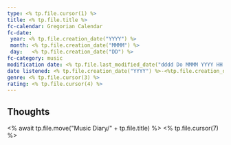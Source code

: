 ```yaml
---
type: <% tp.file.cursor(1) %>
title: <% tp.file.title %>
fc-calendar: Gregorian Calendar
fc-date: 
 year: <% tp.file.creation_date("YYYY") %>
 month: <% tp.file.creation_date("MMMM") %>
 day:   <% tp.file.creation_date("DD") %>
fc-category: music
modification date: <% tp.file.last_modified_date("dddd Do MMMM YYYY HH:mm:ss") %>
date listened: <% tp.file.creation_date("YYYY") %>-<%tp.file.creation_date("MM") %>-<% tp.file.creation_date("DD") %>
genre: <% tp.file.cursor(3) %>
rating: <% tp.file.cursor(4) %>
---
```

## Thoughts
<% await tp.file.move("Music Diary/" + tp.file.title) %>
<% tp.file.cursor(7) %>